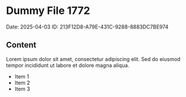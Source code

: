 # Dummy File 1772

Date: 2025-04-03
ID: 213F12D8-A79E-431C-9288-8883DC7BE974

## Content

Lorem ipsum dolor sit amet, consectetur adipiscing elit.
Sed do eiusmod tempor incididunt ut labore et dolore magna aliqua.

* Item 1
* Item 2
* Item 3

